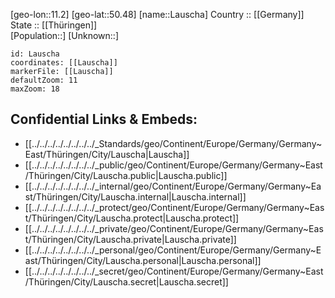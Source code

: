 ﻿---
location: [50.48,11.2] 
mapzoom: [7,12] 
mapmarker: city 
type: City
tags:
- geo/City


SpocWebEntityId: 31882
isDeleted: false
confidential: public

---
[geo-lon::11.2] 
[geo-lat::50.48] 
[name::Lauscha] 
Country :: [[Germany]]  
State :: [[Thüringen]]  
[Population::] 
[Unknown::] 


```leaflet
id: Lauscha
coordinates: [[Lauscha]] 
markerFile: [[Lauscha]] 
defaultZoom: 11 
maxZoom: 18
```


## Confidential Links & Embeds: 
- [[../../../../../../../../_Standards/geo/Continent/Europe/Germany/Germany~East/Thüringen/City/Lauscha|Lauscha]] 
- [[../../../../../../../../_public/geo/Continent/Europe/Germany/Germany~East/Thüringen/City/Lauscha.public|Lauscha.public]] 
- [[../../../../../../../../_internal/geo/Continent/Europe/Germany/Germany~East/Thüringen/City/Lauscha.internal|Lauscha.internal]] 
- [[../../../../../../../../_protect/geo/Continent/Europe/Germany/Germany~East/Thüringen/City/Lauscha.protect|Lauscha.protect]] 
- [[../../../../../../../../_private/geo/Continent/Europe/Germany/Germany~East/Thüringen/City/Lauscha.private|Lauscha.private]] 
- [[../../../../../../../../_personal/geo/Continent/Europe/Germany/Germany~East/Thüringen/City/Lauscha.personal|Lauscha.personal]] 
- [[../../../../../../../../_secret/geo/Continent/Europe/Germany/Germany~East/Thüringen/City/Lauscha.secret|Lauscha.secret]] 
